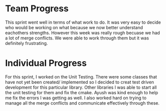 # Team Progress
This sprint went well in terms of what work to do. It was very easy to decide who would be working on what because we now better understand eachothers strengths. However this week was really rough becuase we had a lot of merge conflicts. We were able to work through them but it was definitely frustrating.
# Individual Progress
For this sprint, I worked on the Unit Testing. There were some classes that have not yet been created/ implemented so I decided to creat test driven development for this particular library. Other libraries I was able to start all the unit testing for them and fix the cmake. Ayush was kind enough to help me fix the errors I was getting as well. I also worked hard on trying to manage all the merge conflicts and communicate effectively through these.
